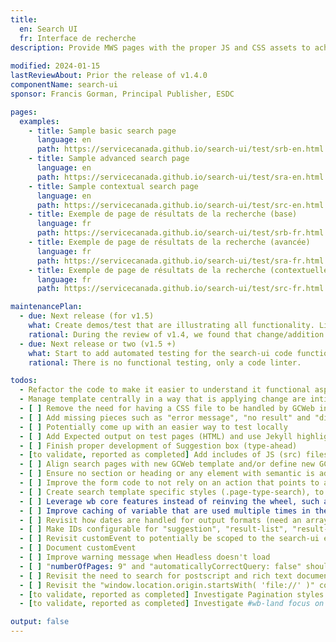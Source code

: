 ```yaml
---
title:
  en: Search UI
  fr: Interface de recherche
description: Provide MWS pages with the proper JS and CSS assets to achieve a working search page with the vendor's (Coveo) technology called Headless.
  
modified: 2024-01-15
lastReviewAbout: Prior the release of v1.4.0
componentName: search-ui
sponsor: Francis Gorman, Principal Publisher, ESDC 

pages:
  examples:
    - title: Sample basic search page
      language: en
      path: https://servicecanada.github.io/search-ui/test/srb-en.html
    - title: Sample advanced search page
      language: en
      path: https://servicecanada.github.io/search-ui/test/sra-en.html
    - title: Sample contextual search page
      language: en
      path: https://servicecanada.github.io/search-ui/test/src-en.html
    - title: Exemple de page de résultats de la recherche (base)
      language: fr
      path: https://servicecanada.github.io/search-ui/test/srb-fr.html
    - title: Exemple de page de résultats de la recherche (avancée)
      language: fr
      path: https://servicecanada.github.io/search-ui/test/sra-fr.html
    - title: Exemple de page de résultats de la recherche (contextuelle)
      language: fr
      path: https://servicecanada.github.io/search-ui/test/src-fr.html

maintenancePlan:
  - due: Next release (for v1.5)
    what: Create demos/test that are illustrating all functionality. Like a demos that show all the possible configurable option.
    rational: During the review of v1.4, we found that change/addition was made to un-demoed feature. We 
  - due: Next release or two (v1.5 +)
    what: Start to add automated testing for the search-ui code functional aspect. This could be unit testing or functiona testing with pupetteer.
    rational: There is no functional testing, only a code linter.

todos:
  - Refactor the code to make it easier to understand it functional aspect
  - Manage template centrally in a way that is applying change are intituitive and easierand make if easier to configure/update
  - [ ] Remove the need for having a CSS file to be handled by GCWeb instead!
  - [ ] Add missing pieces such as "error message", "no result" and "did you mean" into our reference implementation as an example
  - [ ] Potentially come up with an easier way to test locally
  - [ ] Add Expected output on test pages (HTML) and use Jekyll highlights
  - [ ] Finish proper development of Suggestion box (type-ahead)
  - [to validate, reported as completed] Add includes of JS (src) files in a baked in Jekyll variables instead of hardcoded
  - [ ] Align search pages with new GCWeb template and/or define new GCWeb templates
  - [ ] Ensure no section or heading or any element with semantic is added alone/empty on the page 
  - [ ] Improve the form code to not rely on an action that points to an anchor for a dynamically added element, which doesn't exist on the page prior to JS
  - [ ] Create search template specific styles (.page-type-search), to get rid of overusage of .h3 class for example
  - [ ] Leverage wb core features instead of reinving the wheel, such as for language of page and dates. For dates, native JS functions could be leveraged such as: toLocaleDateString
  - [ ] Improve caching of variable that are used multiple times in the script, such as: window.location, then window.location.pathname
  - [ ] Revisit how dates are handled for output formats (need an array of months?)
  - [ ] Make IDs configurable for "suggestion", "result-list", "result-link", "query-summary", "pager"
  - [ ] Revisit customEvent to potentially be scoped to the search-ui element instead of document
  - [ ] Document customEvent
  - [ ] Improve warning message when Headless doesn't load
  - [ ] "numberOfPages: 9" and "automaticallyCorrectQuery: false" should be configurable through parameters
  - [ ] Revisit the need to search for postscript and rich text documents (ps and rtf. Are they needed? What's the usecase?
  - [ ] Revisit the "window.location.origin.startsWith( 'file://' )" condition
  - [to validate, reported as completed] Investigate Pagination styles when testing from GitHub
  - [to validate, reported as completed] Investigate #wb-land focus on Advanced search

output: false
---
```

